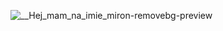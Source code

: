 ![__Hej_mam_na_imie_miron-removebg-preview](https://user-images.githubusercontent.com/106767083/171688997-5d354f19-1e1f-4dfb-bc37-5663a69ea98d.png)
